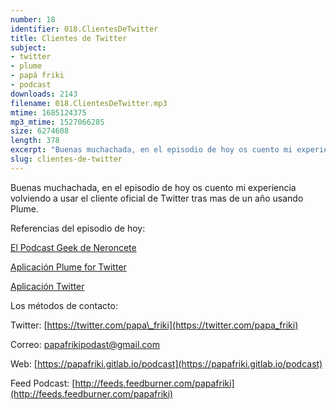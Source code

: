 ```yaml
---
number: 18
identifier: 018.ClientesDeTwitter
title: Clientes de Twitter
subject:
- twitter
- plume
- papá friki
- podcast
downloads: 2143
filename: 018.ClientesDeTwitter.mp3
mtime: 1685124375
mp3_mtime: 1527066285
size: 6274608
length: 378
excerpt: "Buenas muchachada, en el episodio de hoy os cuento mi experiencia volviendo a usar el cliente oficial de Twitter tras mas de un año usando Plume.\n\nReferencias del episodio de hoy:\n\n[El Podcast Geek de Neroncete](https://play.google.com/store/apps/details?id=com.levelup.touiteur&hl=es)\n\n[Aplicación Plume for Twitter](https://play.google.com/store/apps/details?id=com.levelup.touiteur&hl=es)  \n\n[Aplicación Twitter](https://play.google.com/store/apps/details?id=com.twitter.android)\n\nLos métodos de contacto:\n\nTwitter: [https://twitter.com/papa\\_friki](https://twitter.com/papa_friki)\n\nCorreo: [papafrikipodast@gmail.com](https://archive.org/details/papafrikipodast@gmail.com)\n\nWeb: [https://papafriki.gitlab.io/podcast](https://papafriki.gitlab.io/podcast)\n\nFeed Podcast: [http://feeds.feedburner.com/papafriki](http://feeds.feedburner.com/papafriki)"
slug: clientes-de-twitter
---
```

Buenas muchachada, en el episodio de hoy os cuento mi experiencia volviendo a usar el cliente oficial de Twitter tras mas de un año usando Plume.

Referencias del episodio de hoy:

[El Podcast Geek de Neroncete](https://play.google.com/store/apps/details?id=com.levelup.touiteur&hl=es)

[Aplicación Plume for Twitter](https://play.google.com/store/apps/details?id=com.levelup.touiteur&hl=es)  

[Aplicación Twitter](https://play.google.com/store/apps/details?id=com.twitter.android)

Los métodos de contacto:

Twitter: [https://twitter.com/papa\_friki](https://twitter.com/papa_friki)

Correo: [papafrikipodast@gmail.com](https://archive.org/details/papafrikipodast@gmail.com)

Web: [https://papafriki.gitlab.io/podcast](https://papafriki.gitlab.io/podcast)

Feed Podcast: [http://feeds.feedburner.com/papafriki](http://feeds.feedburner.com/papafriki)